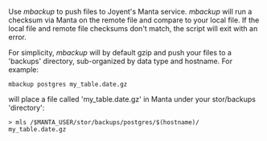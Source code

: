 Use _mbackup_ to push files to Joyent's Manta service.  _mbackup_ will run a checksum via Manta on the remote file and compare to your local file.  If the local file and remote file checksums don't match, the script will exit with an error.

For simplicity, _mbackup_ will by default gzip and push your files to a 'backups' directory, sub-organized by data type and hostname.  For example:

```
mbackup postgres my_table.date.gz
```
will place a file called 'my_table.date.gz' in Manta under your stor/backups 'directory':
```
> mls /$MANTA_USER/stor/backups/postgres/$(hostname)/
my_table.date.gz
```
